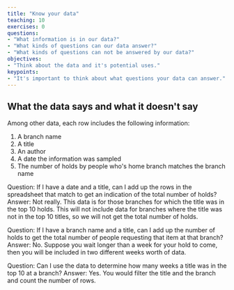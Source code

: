 ```yaml
---
title: "Know your data"
teaching: 10
exercises: 0
questions:
- "What information is in our data?"
- "What kinds of questions can our data answer?"
- "What kinds of questions can not be answered by our data?"
objectives:
- "Think about the data and it's potential uses."
keypoints:
- "It's important to think about what questions your data can answer."
---
```


## What the data says and what it doesn't say

Among other data, each row includes the following information:

1. A branch name
2. A title
3. An author
4. A date the information was sampled
5. The number of holds by people who's home branch matches the branch name

Question: If I have a date and a title, can I add up the rows in the spreadsheet that match to get an indication of the total number of holds?
Answer: Not really. This data is for those branches for which the title was in the top 10 holds. This will not include data for branches where the title was not in the top 10 titles, so we will not get the total number of holds.

Question: If I have a branch name and a title, can I add up the number of holds to get the total number of people requesting that item at that branch?
Answer: No. Suppose you wait longer than a week for your hold to come, then you will be included in two different weeks worth of data.

Question: Can I use the data to determine how many weeks a title was in the top 10 at a branch?
Answer: Yes. You would filter the title and the branch and count the number of rows.

